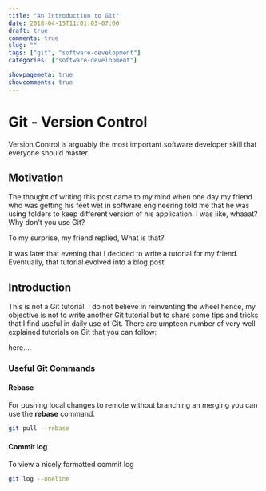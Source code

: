 ```yaml
---
title: "An Introduction to Git"
date: 2018-04-15T11:01:03-07:00
draft: true
comments: true
slug: ""
tags: ["git", "software-development"]
categories: ["software-development"]

showpagemeta: true
showcomments: true
---
```

# Git - Version Control

Version Control is arguably the most important software developer skill that everyone should master.

## Motivation

The thought of writing this post came to my mind when one day my friend who was getting his feet wet in software engineering told me that he was using folders to keep different version of his application. I was like, whaaat? Why don't you use Git?

To my surprise, my friend replied, What is that?

It was later that evening that I decided to write a tutorial for my friend. Eventually, that tutorial evolved into a blog post.

## Introduction

This is not a Git tutorial. I do not believe in reinventing the wheel hence, my objective is not to write another Git tutorial but to share some tips and tricks that I find useful in daily use of Git. There are umpteen number of very well explained tutorials on Git that you can follow:

here....

### Useful Git Commands

#### Rebase

For pushing local changes to remote without branching an merging you can use the **rebase** command.

```bash
git pull --rebase
```

#### Commit log

To view a nicely formatted commit log

```bash
git log --oneline
```

